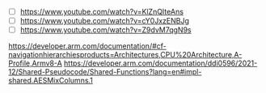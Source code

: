 - [ ] https://www.youtube.com/watch?v=KlZnQIteAns
- [ ] https://www.youtube.com/watch?v=cY0JxzENBJg
- [ ] https://www.youtube.com/watch?v=Z9dvM7qgN9s

https://developer.arm.com/documentation/#cf-navigationhierarchiesproducts=Architectures,CPU%20Architecture,A-Profile,Armv8-A
https://developer.arm.com/documentation/ddi0596/2021-12/Shared-Pseudocode/Shared-Functions?lang=en#impl-shared.AESMixColumns.1